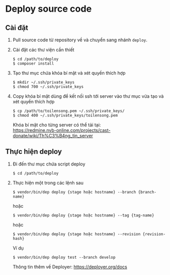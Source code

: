 # Deploy source code

## Cài đặt

1. Pull source code từ repository về và chuyển sang nhánh `deploy`.

1. Cài đặt các thư viện cần thiết

    ~~~
    $ cd /path/to/deploy
    $ composer install
    ~~~

1. Tạo thư mục chứa khóa bí mật và xét quyền thích hợp

    ~~~
    $ mkdir ~/.ssh/private_keys
    $ chmod 700 ~/.ssh/private_keys
    ~~~

1. Copy khóa bí mật dùng để kết nối ssh tới server vào thư mục vừa tạo và xét quyền thích hợp

    ~~~
    $ cp /path/to/toilensong.pem ~/.ssh/private_keys/
    $ chmod 400 ~/.ssh/private_keys/toilensong.pem
    ~~~

    Khóa bí mật cho từng server có thể tải tại:  
    https://redmine.nvb-online.com/projects/cast-donate/wiki/Th%C3%B4ng_tin_server

## Thực hiện deploy

1. Đi đến thư mục chứa script deploy

    ~~~
    $ cd /path/to/deploy
    ~~~

1. Thực hiện một trong các lệnh sau

    ~~~
    $ vendor/bin/dep deploy {stage hoặc hostname} --branch {branch-name}
    ~~~

    hoặc

    ~~~
    $ vendor/bin/dep deploy {stage hoặc hostname} --tag {tag-name}
    ~~~

    hoặc

    ~~~
    $ vendor/bin/dep deploy {stage hoặc hostname} --revision {revision-hash}
    ~~~

    Ví dụ

    ~~~
    $ vendor/bin/dep deploy test --branch develop
    ~~~

    Thông tin thêm về Deployer:     https://deployer.org/docs